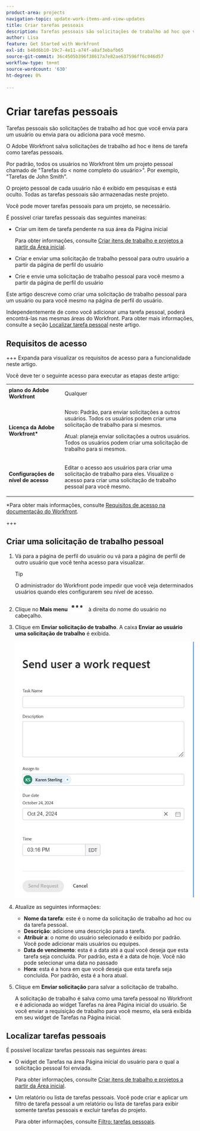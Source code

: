 ```yaml
---
product-area: projects
navigation-topic: update-work-items-and-view-updates
title: Criar tarefas pessoais
description: Tarefas pessoais são solicitações de trabalho ad hoc que você envia para um usuário, para você mesmo ou itens de tarefa pendentes que você cria para você mesmo na sua área da Página inicial. O Workfront salva solicitações de trabalho ad hoc e itens de tarefa como tarefas pessoais.
author: Lisa
feature: Get Started with Workfront
exl-id: b40d6b10-19c7-4e11-a74f-a8af3ebafb65
source-git-commit: 36c4505b396f38617a7e82ae637596ff6c046d57
workflow-type: tm+mt
source-wordcount: '630'
ht-degree: 0%

---
```


# Criar tarefas pessoais

<!--Audited: 10/2024-->

Tarefas pessoais são solicitações de trabalho ad hoc que você envia para um usuário ou envia para ou adiciona para você mesmo.

O Adobe Workfront salva solicitações de trabalho ad hoc e itens de tarefa como tarefas pessoais.

Por padrão, todos os usuários no Workfront têm um projeto pessoal chamado de &quot;Tarefas do &lt; nome completo do usuário>&quot;. Por exemplo, &quot;Tarefas de John Smith&quot;.

O projeto pessoal de cada usuário não é exibido em pesquisas e está oculto. Todas as tarefas pessoais são armazenadas neste projeto.

Você pode mover tarefas pessoais para um projeto, se necessário.

É possível criar tarefas pessoais das seguintes maneiras:

* Criar um item de tarefa pendente na sua área da Página inicial

  Para obter informações, consulte [Criar itens de trabalho e projetos a partir da Área inicial](/help/quicksilver/workfront-basics/using-home/using-the-home-area/create-work-items-in-home.md).

* Criar e enviar uma solicitação de trabalho pessoal para outro usuário a partir da página de perfil do usuário
* Crie e envie uma solicitação de trabalho pessoal para você mesmo a partir da página de perfil do usuário

Este artigo descreve como criar uma solicitação de trabalho pessoal para um usuário ou para você mesmo na página de perfil do usuário.

Independentemente de como você adicionar uma tarefa pessoal, poderá encontrá-las nas mesmas áreas do Workfront. Para obter mais informações, consulte a seção [Localizar tarefa pessoal](#locate-personal-tasks) neste artigo.

## Requisitos de acesso

+++ Expanda para visualizar os requisitos de acesso para a funcionalidade neste artigo.

Você deve ter o seguinte acesso para executar as etapas deste artigo:

<table style="table-layout:auto"> 
 <col> 
 </col> 
 <col> 
 </col> 
 <tbody> 
  <tr> 
   <td role="rowheader"><strong>plano do Adobe Workfront</strong></td> 
   <td> <p>Qualquer</p> </td> 
  </tr> 
  <tr> 
   <td role="rowheader"><strong>Licença da Adobe Workfront*</strong></td> 
   <td> 
   <p>Novo: Padrão, para enviar solicitações a outros usuários. Todos os usuários podem criar uma solicitação de trabalho para si mesmos.</p> 
   <p>Atual: planeja enviar solicitações a outros usuários. Todos os usuários podem criar uma solicitação de trabalho para si mesmos.</p>
    </td> 
  </tr> 
  <tr> 
   <td role="rowheader"><strong>Configurações de nível de acesso</strong></td> 
   <td> <p>Editar o acesso aos usuários para criar uma solicitação de trabalho para eles. Visualize o acesso para criar uma solicitação de trabalho pessoal para você mesmo. </p>
   </td> 
  </tr>

</tbody> 
</table>

*Para obter mais informações, consulte [Requisitos de acesso na documentação do Workfront](/help/quicksilver/administration-and-setup/add-users/access-levels-and-object-permissions/access-level-requirements-in-documentation.md).

+++


## Criar uma solicitação de trabalho pessoal

1. Vá para a página de perfil do usuário ou vá para a página de perfil de outro usuário que você tenha acesso para visualizar.

   >[!TIP]
   >
   >O administrador do Workfront pode impedir que você veja determinados usuários quando eles configurarem seu nível de acesso.

1. Clique no **Mais menu** ![](assets/more-menu.png) à direita do nome do usuário no cabeçalho.
1. Clique em **Enviar solicitação de trabalho**.
A caixa **Enviar ao usuário uma solicitação de trabalho** é exibida.

   ![](assets/personal-task-box.png)
1. Atualize as seguintes informações:

   * **Nome da tarefa**: este é o nome da solicitação de trabalho ad hoc ou da tarefa pessoal.
   * **Descrição**: adicione uma descrição para a tarefa.
   * **Atribuir a**: o nome do usuário selecionado é exibido por padrão. Você pode adicionar mais usuários ou equipes.
   * **Data de vencimento**: esta é a data até a qual você deseja que esta tarefa seja concluída. Por padrão, esta é a data de hoje. Você não pode selecionar uma data no passado
   * **Hora**: esta é a hora em que você deseja que esta tarefa seja concluída. Por padrão, esta é a hora atual.

1. Clique em **Enviar solicitação** para salvar a solicitação de trabalho.

   A solicitação de trabalho é salva como uma tarefa pessoal no Workfront e é adicionada ao widget Tarefas na área Página inicial do usuário. Se você enviar a requisição de trabalho para você mesmo, ela será exibida em seu widget de Tarefas na Página inicial.


## Localizar tarefas pessoais

É possível localizar tarefas pessoais nas seguintes áreas:

* O widget de Tarefas na área Página inicial do usuário para o qual a solicitação pessoal foi enviada.

  Para obter informações, consulte [Criar itens de trabalho e projetos a partir da Área inicial](/help/quicksilver/workfront-basics/using-home/using-the-home-area/create-work-items-in-home.md).

* Um relatório ou lista de tarefas pessoais. Você pode criar e aplicar um filtro de tarefa pessoal a um relatório ou lista de tarefas para exibir somente tarefas pessoais e excluir tarefas do projeto.

  Para obter informações, consulte [Filtro: tarefas pessoais](/help/quicksilver/reports-and-dashboards/reports/custom-view-filter-grouping-samples/filter-personal-tasks.md).
